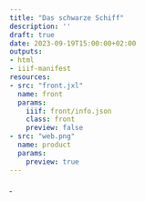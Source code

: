 ```yaml
---
title: "Das schwarze Schiff"
description: ''
draft: true
date: 2023-09-19T15:00:00+02:00
outputs:
- html
- iiif-manifest
resources:
- src: "front.jxl"
  name: front
  params:
    iiif: front/info.json
    class: front
    preview: false
- src: "web.png"
  name: product
  params:
    preview: true
---
```



<a class="worldcat" href="https://worldcat.org/de/title/695335268">&nbsp;</a>
